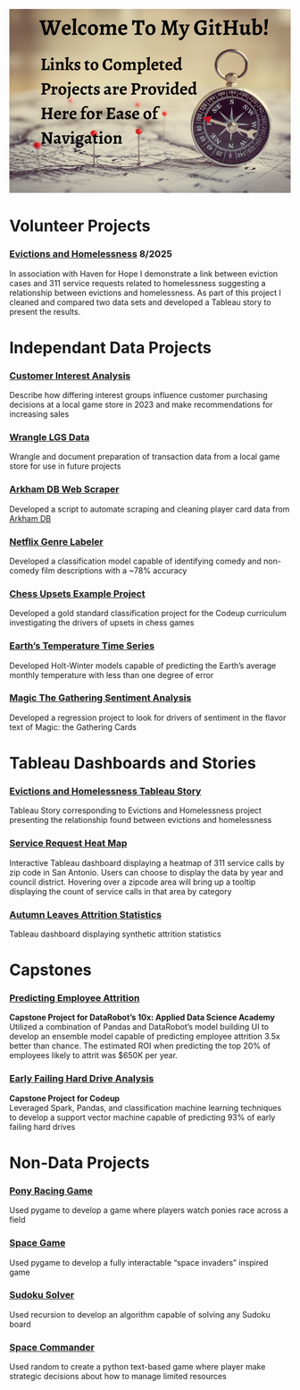 ![](github_welcome.png)

# Volunteer Projects

### [Evictions and Homelessness](https://github.com/Johndsalas/haven_for_hope_evictions_project/tree/main)     8/2025
In association with Haven for Hope I demonstrate a link between eviction cases and 311 service requests related to homelessness suggesting a relationship between evictions and homelessness. As part of this project I cleaned and compared two data sets and developed a Tableau story to present the results. 

# Independant Data Projects

### [Customer Interest Analysis](https://github.com/Johndsalas/customer_interest_analysis)
Describe how differing interest groups influence customer purchasing decisions at a local game store in 2023 and make recommendations for increasing sales

### [Wrangle LGS Data](https://github.com/Johndsalas/wrangle_lgs_data)
Wrangle and document preparation of transaction data from a local game store for use in future projects

### [Arkham DB Web Scraper](https://github.com/Johndsalas/arkham_lcg_scraper)
Developed a script to automate scraping and cleaning player card data from [Arkham DB](https://arkhamdb.com/) 

### [Netflix Genre Labeler](https://github.com/Johndsalas/netflix_genre_labeler/tree/main) 
Developed a classification model capable of identifying comedy and non-comedy film descriptions with a ~78% accuracy

### [Chess Upsets Example Project](https://github.com/Johndsalas/chess_upsets_example_project) 
Developed a gold standard classification project for the Codeup curriculum investigating the drivers of upsets in chess games

### [Earth’s Temperature Time Series](https://github.com/Johndsalas/earths_temperature_time_series) 
Developed Holt-Winter models capable of predicting the Earth’s average monthly temperature with less than one degree of error

### [Magic The Gathering Sentiment Analysis](https://github.com/Johndsalas/Sentiment_Analysis_Magic_The_Gathering)
Developed a regression project to look for drivers of sentiment in the flavor text of Magic: the Gathering Cards

# Tableau Dashboards and Stories

### [Evictions and Homelessness Tableau Story](https://public.tableau.com/app/profile/john.salas/viz/HavenEvictionsProject/Story)
Tableau Story corresponding to Evictions and Homelessness project presenting the relationship found between evictions and homelessness

### [Service Request Heat Map](https://public.tableau.com/app/profile/john.salas/viz/311ServiceRequests_17439978790040/Dashboard1)
Interactive Tableau dashboard displaying a heatmap of 311 service calls by zip code in San Antonio. Users can choose to display the data by year and council district. Hovering over a zipcode area will bring up a tooltip displaying the count of service calls in that area by category

### [Autumn Leaves Attrition Statistics](https://public.tableau.com/app/profile/john.salas/viz/AutumnLeavesAttritionStatistics/AutumLeavesAttritionStatistics)
Tableau dashboard displaying synthetic attrition statistics 

# Capstones

### [Predicting Employee Attrition](https://github.com/Johndsalas/employee_churn)
**Capstone Project for DataRobot’s 10x: Applied Data Science Academy** <br>
Utilized a combination of Pandas and DataRobot’s model building UI to develop an ensemble model capable of predicting employee attrition 3.5x better than chance. The estimated ROI when predicting the top 20% of employees likely to attrit was $650K per year. 

### [Early Failing Hard Drive Analysis](https://github.com/just-keep-spinning/hard-drive-project)
**Capstone Project for Codeup** <br>
Leveraged Spark, Pandas, and classification machine learning techniques to develop a support vector machine capable of predicting 93% of early failing hard drives

# Non-Data Projects

### [Pony Racing Game](https://github.com/Johndsalas/racing_simulator)
Used pygame to develop a game where players watch ponies race across a field 

### [Space Game](https://github.com/Johndsalas/space_game)
Used pygame to develop a fully interactable “space invaders” inspired game 

### [Sudoku Solver](https://github.com/Johndsalas/Sudoku_Solver)
Used recursion to develop an algorithm capable of solving any Sudoku board 

### [Space Commander](https://github.com/Johndsalas/space_commander)
Used random to create a python text-based game where player make strategic decisions about how to manage limited resources
